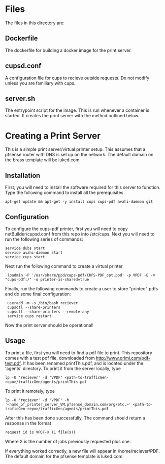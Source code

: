 # Files
The files in this directory are:
## Dockerfile
The dockerfile for building a docker image for the print server.
## cupsd.conf
A configuration file for cups to recieve outside requests. Do not modify unless you are familiary with cups.
## server.sh
The entrypoint script for the image. This is run whenever a container is started. It creates the print server with the method outlined below.

# Creating a Print Server
This is a simple print server/virtual printer setup. This assumes that a pfsense router with DNS is set up on the network. The default domain on the brass template will be luked.com.

## Installation
First, you will need to install the software required for this server to function. Type the following command to install all the prerequisites 
    
    apt-get update && apt-get -y install cups cups-pdf avahi-daemon git

## Configuration
To configure the cups-pdf printer, first you will need to copy netBuilder/cupsd.conf from this repo into /etc/cups. Next you will need to run the following series of commands: 

    service dubs start
    service avahi-daemon start 
    service cups start
    
 Next run the following command to create a virtual printer.
     
     lpadmin -P '/usr/share/ppd/cups-pdf/CUPS-PDF_opt.ppd' -p VPDF -E -v "cups-pdf:/" -o printer-is-shared=true
 Finally, run the following commands to create a user to store "printed" pdfs and do some final configuration: 
 
     useradd -m -s /bin/bash reciever
     cupsctl --share-printers
     cupsctl --share-printers --remote-any
     service cups restart
 Now the print server should be operational!

## Usage
To print a file, first you will need to find a pdf file to print. This repository comes with a test pdf file, downloaded from http://www.orimi.com/pdf-test.pdf. It has been renamed printThis.pdf, and is located under the 'agents' directory. To print it from the server locally, type 
    
    lp -U 'reciever' -d 'VPDF' <path-to-trafficGen-repo>/trafficGen/agents/printThis.pdf

To print it remotely, type 
    
    lp -U 'reciever' -d 'VPDF' -h '<name_of_printer_server_VM.pfsense_domain.com/org/etc.>' <path-to-traficGen-repo>/trafficGen/agents/printThis.pdf
After this has been done successfully, The command should return a response in the format

    request id is VPDF-X (1 file(s))
Where X is the number of jobs previously requested plus one.

If everything worked correctly, a new file will appear in /home/reciever/PDF. The default domain for the pfsense template is luked.com.
